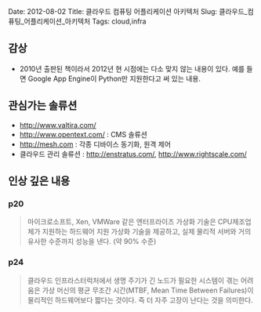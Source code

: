 Date: 2012-08-02
Title: 클라우드 컴퓨팅 어플리케이션 아키텍처
Slug: 클라우드_컴퓨팅_어플리케이션_아키텍처
Tags: cloud,infra

## 감상
- 2010년 출판된 책이라서 2012년 현 시점에는 다소 맞지 않는 내용이 있다. 예를 들면 Google App Engine이 Python만 지원한다고 써 있는 내용.

## 관심가는 솔류션
- <http://www.valtira.com/>
- <http://www.opentext.com/> : CMS 솔류션
- <http://mesh.com> : 각종 디바이스 동기화, 원격 제어
- 클라우드 관리 솔류션 : <http://enstratus.com/>, <http://www.rightscale.com/>

## 인상 깊은 내용
### p20
> 마이크로소프트, Xen, VMWare 같은 엔터프라이즈 가상화 기술은 CPU제조업체가 지원하는 하드웨어 지원 가상화 기술을 제공하고, 
실제 물리적 서버와 거의 유사한 수준까지 성능을 낸다. (약 90% 수준)

### p24
> 클라우드 인프라스터럭처에서 생명 주기가 긴 노드가 필요한 시스템이 겪는 어려움은 
가상 머신의 평균 무조간 시간(MTBF, Mean Time Between Failures)이 물리적인 하드웨어보다 짧다는 것이다.
즉 더 자주 고장이 난다는 것을 의미한다.




